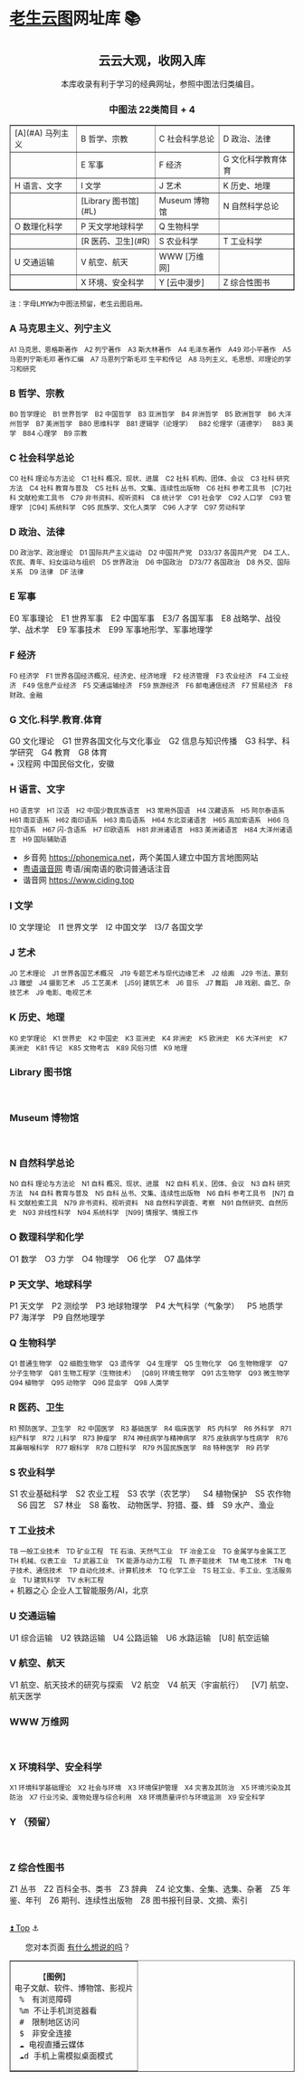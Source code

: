 [老生云图](../yun.txt)网址库 📚
=====================

<h2 align="center">云云大观，收网入库</h2>
<center>　　本库收录有利于学习的经典网址，参照中图法归类编目。</center>
<h3 align="center">中图法 22类简目 + 4 </h3>
<table class="AZ" align="center" width="360" border="1" >	<!-- cellpadding="2" width="800" -->
<tbody>
<tr>	<td>[A](#A) 马列主义</td><td>B 哲学、宗教</td><td>C 社会科学总论</td><td>D 政治、法律</td> </tr>
<tr>	<td></td>	<td>E 军事</td>	<td>F 经济</td>	<td>G 文化科学教育体育</td>	</tr>
<tr>	<td>H 语言、文字</td>	<td>I 文学</td>	<td>J 艺术</td>	<td>K 历史、地理</td>	</tr>
<tr>	<td></td><td>[Library 图书馆](#L)</td>	<td>Museum 博物馆</td>	<td>N 自然科学总论</td>	</tr>
<tr>	<td>O 数理化科学</td><td>P 天文学地球科学　</td>	<td>Q 生物科学</td><td></td>	</tr>
<tr>	<td></td>	<td>[R 医药、卫生](#R)</td><td>S 农业科学</td>	<td>T 工业科学</td>	</tr>
<tr>	<td>U 交通运输</td>	<td>V 航空、航天</td>	<td>WWW [万维网]</td>	<td></td></tr>
<tr>	<td></td>	<td>X 环境、安全科学</td><td>Y [云中漫步]</td>	<td>Z 综合性图书</td></tr>
</tbody>
</table>

	注：字母LMYW为中图法预留，老生云图启用。


<h3 id='A'>A 马克思主义、列宁主义</h3>
<small>
A1 马克思、恩格斯著作⠀
A2 列宁著作⠀
A3 斯大林著作⠀
A4 毛泽东著作⠀
A49 邓小平著作⠀
A5 马恩列宁斯毛邓 著作汇编⠀
A7 马恩列宁斯毛邓 生平和传记⠀
A8 马列主义、毛思想、邓理论的学习和研究⠀
</small>
<br>


<h3 id='B'>B 哲学、宗教</h3>
<small>
B0 哲学理论⠀
B1 世界哲学⠀
B2 中国哲学⠀
B3 亚洲哲学⠀
B4 非洲哲学⠀
B5 欧洲哲学⠀
B6 大洋州哲学⠀
B7 美洲哲学⠀
B80 思维科学⠀
B81 逻辑学（论理学）⠀
B82 伦理学（道德学）⠀
B83 美学⠀
B84 心理学⠀
B9 宗教⠀
</small>
<br>


<h3 id='C'>C 社会科学总论</h3>
<small>
C0 社科 理论与方法论⠀
C1 社科 概况、现状、进展⠀
C2 社科 机构、团体、会议⠀
C3 社科 研究方法⠀
C4 社科 教育与普及⠀
C5 社科 丛书、文集、连续性出版物⠀
C6 社科 参考工具书⠀
[C7]社科 文献检索工具书⠀
C79 非书资料、视听资料⠀
C8 统计学⠀
C91 社会学⠀
C92 人口学⠀
C93 管理学⠀
[C94] 系统科学⠀
C95 民族学、文化人类学⠀
C96 人才学⠀
C97 劳动科学⠀
</small>
<br>


<h3 id='D'>D 政治、法律</h3>
<small>
D0 政治学、政治理论⠀
D1 国际共产主义运动⠀
D2 中国共产党⠀
D33/37 各国共产党⠀
D4 工人、农民、青年、妇女运动与组织⠀
D5 世界政治⠀
D6 中国政治⠀
D73/77 各国政治⠀
D8 外交、国际关系⠀
D9 法律⠀
DF 法律⠀
</small>
<br>


<h3 id='E'>E 军事</h3>
E0 军事理论⠀
E1 世界军事⠀
E2 中国军事⠀
E3/7 各国军事⠀
E8 战略学、战役学、战术学⠀
E9 军事技术⠀
E99 军事地形学、军事地理学⠀
<br>

<h3 id='F'>F 经济</h3>
<small>
F0 经济学⠀
F1 世界各国经济概况、经济史、经济地理⠀
F2 经济管理⠀
F3 农业经济⠀
F4 工业经济⠀
F49 信息产业经济⠀
F5 交通运输经济⠀
F59 旅游经济⠀
F6 邮电通信经济⠀
F7 贸易经济⠀
F8 财政、金融⠀
</small>
<br>


<h3 id='G'>G 文化.科学.教育.体育</h3>
G0 文化理论⠀
G1 世界各国文化与文化事业⠀
G2 信息与知识传播⠀
G3 科学、科学研究⠀
G4 教育⠀
G8 体育⠀
<br>
+	汉程网 <http://minsu.httpcn.com>	中国民俗文化，安徽<br>


<h3 id='H'>H 语言、文字</h3>
<small>
H0 语言学⠀
H1 汉语⠀
H2 中国少数民族语言⠀
H3 常用外国语⠀
H4 汉藏语系⠀
H5 阿尔泰语系⠀
H61 南亚语系⠀
H62 南印语系⠀
H63 南岛语系⠀
H64 东北亚诸语言⠀
H65 高加索语系⠀
H66 乌拉尔语系⠀
H67 闪-含语系⠀
H7 印欧语系⠀
H81 非洲诸语言⠀
H83 美洲诸语言⠀
H84 大洋州诸语言⠀
H9 国际辅助语⠀
</small><br>

+	乡音苑 <https://phonemica.net>，两个美国人建立中国方言地图网站
+	[粤语谐音网](https://www.xieyinge.com) 粤语/闽南语的歌词普通话注音
+	谐音网 <https://www.ciding.top>


<h3 id='I'>I 文学</h3>
I0 文学理论⠀
I1 世界文学⠀
I2 中国文学⠀
I3/7 各国文学⠀
<br>


<h3 id='J'>J 艺术</h3>
<small>
J0 艺术理论⠀
J1 世界各国艺术概况⠀
J19 专题艺术与现代边缘艺术⠀
J2 绘画⠀
J29 书法、篆刻⠀
J3 雕塑⠀
J4 摄影艺术⠀
J5 工艺美术⠀
[J59] 建筑艺术⠀
J6 音乐⠀
J7 舞蹈⠀
J8 戏剧、曲艺、杂技艺术⠀
J9 电影、电视艺术⠀
</small>
<br>

<h3 id='K'>K 历史、地理</h3>
<small>
K0 史学理论⠀
K1 世界史⠀
K2 中国史⠀
K3 亚洲史⠀
K4 非洲史⠀
K5 欧洲史⠀
K6 大洋州史⠀
K7 美洲史⠀
K81 传记⠀
K85 文物考古⠀
K89 风俗习惯⠀
K9 地理⠀
</small>
<br>

<h3 id='L'>Library 图书馆</h3>



<br>

<h3 id='M'>Museum 博物馆</h3>



<br>

<h3 id='N'>N 自然科学总论</h3>
<small>
N0 自科 理论与方法论⠀
N1 自科 概况、现状、进展⠀
N2 自科 机关、团体、会议⠀
N3 自科 研究方法⠀
N4 自科 教育与普及⠀
N5 自科 丛书、文集、连续性出版物⠀
N6 自科 参考工具书⠀
[N7] 自科 文献检索工具⠀
N79 非书资料、视听资料⠀
N8 自然科学调查、考察⠀
N91 自然研究、自然历史⠀
N93 非线性科学⠀
N94 系统科学⠀
[N99] 情报学、情报工作⠀
</small>
<br>


<h3 id='O'>O 数理科学和化学</h3>
O1 数学⠀
O3 力学⠀
O4 物理学⠀
O6 化学⠀
O7 晶体学⠀
<br>

<h3 id='P'>P 天文学、地球科学</h3>
P1 天文学⠀
P2 测绘学⠀
P3 地球物理学⠀
P4 大气科学（气象学）⠀
P5 地质学⠀
P7 海洋学⠀
P9 自然地理学⠀
<br>

<h3 id='Q'>Q 生物科学</h3>
<small>
Q1 普通生物学⠀
Q2 细胞生物学⠀
Q3 遗传学⠀
Q4 生理学⠀
Q5 生物化学⠀
Q6 生物物理学⠀
Q7 分子生物学⠀
Q81 生物工程学（生物技术）⠀
[Q89] 环境生物学⠀
Q91 古生物学⠀
Q93 微生物学⠀
Q94 植物学⠀
Q95 动物学⠀
Q96 昆虫学⠀
Q98 人类学⠀
</small>
<br>

<h3 id='R'>R 医药、卫生</h3>
<small>
R1 预防医学、卫生学⠀
R2 中国医学⠀
R3 基础医学⠀
R4 临床医学⠀
R5 内科学⠀
R6 外科学⠀
R71 妇产科学⠀
R72 儿科学⠀
R73 肿瘤学⠀
R74 神经病学与精神病学⠀
R75 皮肤病学与性病学⠀
R76 耳鼻咽喉科学⠀
R77 眼科学⠀
R78 口腔科学⠀
R79 外国民族医学⠀
R8 特种医学⠀
R9 药学⠀
</small>
<br>

<h3 id='S'>S 农业科学</h3>
S1 农业基础科学⠀
S2 农业工程⠀
S3 农学（农艺学）⠀
S4 植物保护⠀
S5 农作物⠀
S6 园艺⠀
S7 林业⠀
S8 畜牧、 动物医学、狩猎、蚕、蜂⠀
S9 水产、渔业⠀
<br>

<h3 id='T'>T 工业技术</h3>
<small>
TB 一般工业技术⠀
TD 矿业工程⠀
TE 石油、天然气工业⠀
TF 冶金工业⠀
TG 金属学与金属工艺⠀
TH 机械、仪表工业⠀
TJ 武器工业⠀
TK 能源与动力工程⠀
TL 原子能技术⠀
TM 电工技术⠀
TN 电子技术、通信技术⠀
TP 自动化技术、计算机技术⠀
TQ 化学工业⠀
TS 轻工业、手工业、生活服务业⠀
TU 建筑科学⠀
TV 水利工程⠀
</small>
<br>
+	机器之心<https://jiqizhixin.com > 企业人工智能服务/AI，北京


<h3 id='U'>U 交通运输</h3>
U1 综合运输⠀
U2 铁路运输⠀
U4 公路运输⠀
U6 水路运输⠀
[U8] 航空运输⠀
<br>

<h3 id='V'>V 航空、航天</h3>
V1 航空、航天技术的研究与探索⠀
V2 航空⠀
V4 航天（宇宙航行）⠀
[V7] 航空、航天医学⠀
<br>

<h3 id='W'>WWW 万维网</h3>

<br>

<h3 id='X'>X 环境科学、安全科学</h3>
<small>
X1 环境科学基础理论⠀
X2 社会与环境⠀
X3 环境保护管理⠀
X4 灾害及其防治⠀
X5 环境污染及其防治⠀
X7 行业污染、废物处理与综合利用⠀
X8 环境质量评价与环境监测⠀
X9 安全科学⠀
</small>
<br>

<h3 id='Y'>Y （预留）</h3>
<br>

<h3 id='Z'>Z 综合性图书</h3>
Z1 丛书⠀
Z2 百科全书、类书⠀
Z3 辞典⠀
Z4 论文集、全集、选集、杂著⠀
Z5 年鉴、年刊⠀
Z6 期刊、连续性出版物⠀
Z8 图书报刊目录、文摘、索引⠀
<br>
<br>

<p class="you"><a href="#" target="_self" id="tuli" >⏫ Top</a> ⚓</p>
　　您对本页面 <a title="到新窗口撰写留言" href="https://xoyondo.com/ap/HPr7pBG7mOPIUGZ">有什么想说的吗</a>？

<table id="tuli" align="right" border="1" cellpadding="4">
<tbody><tr><td><pre>
	 【<b>图例</b>】
电子文献、软件、博物馆、影视片
 %　有浏览障碍
 %m 不让手机浏览器看
 #　限制地区访问
 $　非安全连接
 ☁️ 电视直播云媒体
 ☁️d 手机上需模拟桌面模式</pre></td></tr></tbody>
</table>


	老生云图© 2019-2022	Copyright by 大萌
	CC-BY-NC-ND-3.0	可转发-原署名-非演绎-非营利  
	网址库 Beta v0.2.3	20221101

<a title="返回老生常谈首页" href=".." target="_self">&lt;&lt;返回上一级</a>  
点击二维码<a title="返回老生常谈首页" href="https://Laosheng.top" >  
<img src="../indexQR-Blue.png"></a>  
“在浏览器打开” <a href="https://Laosheng.top" title="老生常谈排行榜">https://Laosheng.top</a>

🐁🐂🐅🐇🐉🐍🐎🐐🐒🐓🐕🐖
